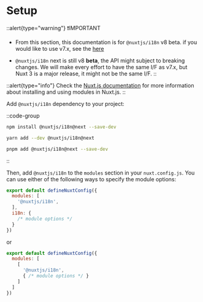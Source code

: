 # Setup

::alert{type="warning"}
❗IMPORTANT

- From this section, this documentation is for `@nuxtjs/i18n` v8 beta. if you would like to use v7.x, see the [here](https://i18n.nuxtjs.org/)

- `@nuxtjs/i18n` next is still v8 **beta**, the API might subject to breaking changes. We will make every effort to have the same I/F as v7.x, but Nuxt 3 is a major release, it might not be the same I/F.
::

::alert{type="info"}
Check the [Nuxt.js documentation](https://v3.nuxtjs.org/guide/features/modules) for more information about installing and using modules in Nuxt.js.
::

Add `@nuxtjs/i18n` dependency to your project:

::code-group
```bash [NPM]
npm install @nuxtjs/i18n@next --save-dev
```

```bash [Yarn]
yarn add --dev @nuxtjs/i18n@next
```

```bash [pnpm]
pnpm add @nuxtjs/i18n@next --save-dev
```
::

Then, add `@nuxtjs/i18n` to the `modules` section in your `nuxt.config.js`. You can use either of the following ways to specify the module options:

```js {}[nuxt.config.js]
export default defineNuxtConfig({
  modules: [
    '@nuxtjs/i18n',
  ],
  i18n: {
    /* module options */
  }
})
```

or

```js {}[nuxt.config.js]
export default defineNuxtConfig({
  modules: [
    [
      '@nuxtjs/i18n',
      { /* module options */ }
    ]
  ]
})
```
